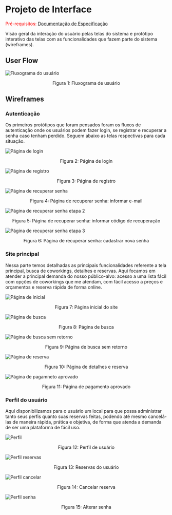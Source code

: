 
# Projeto de Interface

<span style="color:red">Pré-requisitos: <a href="2-Especificação do Projeto.md"> Documentação de Especificação</a></span>

Visão geral da interação do usuário pelas telas do sistema e protótipo interativo das telas com as funcionalidades que fazem parte do sistema (wireframes).

## User Flow

![Fluxograma do usuário](img/Fluxograma.png)
<p align="center">Figura 1: Fluxograma de usuário</p>


## Wireframes


### Autenticação
Os primeiros protótipos que foram pensados foram os fluxos de autenticação onde os usuários podem fazer login, se registrar e recuperar a senha caso tenham perdido. Seguem abaixo as telas respectivas para cada situação.

![Página de login](img/entrar.png)
<p align="center">Figura 2: Página de login</p>


![Página de registro](img/registro.png)
<p align="center">Figura 3: Página de registro</p>


![Página de recuperar senha](img/senha1.png)
<p align="center">Figura 4: Página de recuperar senha: informar e-mail</p>


![Página de recuperar senha etapa 2](img/senha2.png)
<p align="center">Figura 5: Página de recuperar senha: informar código de recuperação</p>


![Página de recuperar senha etapa 3](img/senha2.png)
<p align="center">Figura 6: Página de recuperar senha: cadastrar nova senha</p>


### Site principal
Nessa parte temos detalhadas as principais funcionalidades referente a tela principal, busca de coworkings, detalhes e reservas. Aqui focamos em atender a principal demanda do nosso público-alvo: acesso a uma lista fácil com opções de coworkings que me atendam, com fácil acesso a preços e orçamentos e reserva rápida de forma online.


![Página de inicial](img/home.png)
<p align="center">Figura 7: Página inicial do site</p>

![Página de busca](img/busca.png)
<p align="center">Figura 8: Página de busca</p>

![Página de busca sem retorno](img/busca-sem-retorno.png)
<p align="center">Figura 9: Página de busca sem retorno</p>

![Página de reserva](img/details.png)
<p align="center">Figura 10: Página de detalhes e reserva</p>

![Página de pagamneto aprovado](img/pagamento-aprovado.png)
<p align="center">Figura 11: Página de pagamento aprovado</p>


### Perfil do usuário
Aqui disponibilizamos para o usuário um local para que possa administrar tanto seus perfis quanto suas reservas feitas, podendo até mesmo cancelá-las de maneira rápida, prática e objetiva, de forma que atenda a demanda de ser uma plataforma de fácil uso.


![Perfil](img/perfil-dados.png)
<p align="center">Figura 12: Perfil de usuário</p>

![Perfil reservas](img/perfil-reservas.png)
<p align="center">Figura 13: Reservas do usuário</p>

![Perfil cancelar](img/perfil-cancelar.png)
<p align="center">Figura 14: Cancelar reserva</p>

![Perfil senha](img/perfil-senha.png)
<p align="center">Figura 15: Alterar senha</p>
